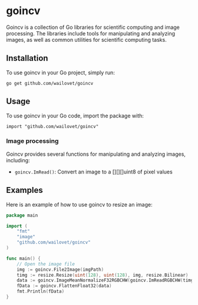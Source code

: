 # goincv

Goincv is a collection of Go libraries for scientific computing and image processing. The libraries include tools for manipulating and analyzing images, as well as common utilities for scientific computing tasks.

## Installation

To use goincv in your Go project, simply run:

```
go get github.com/wailovet/goincv
```

## Usage

To use goincv in your Go code, import the package with:

```
import "github.com/wailovet/goincv"
```

### Image processing

Goincv provides several functions for manipulating and analyzing images, including:

- `goincv.ImRead()`: Convert an image to a [][][]uint8 of pixel values 

## Examples

Here is an example of how to use goincv to resize an image:

```go
package main

import (
	"fmt"
	"image"
	"github.com/wailovet/goincv"
)

func main() {
	// Open the image file
	img := goincv.File2Image(imgPath)
	timg := resize.Resize(uint(128), uint(128), img, resize.Bilinear)
	data := goincv.ImageMeanNormalizeF32RGBCHW(goincv.ImReadRGBCHW(timg), []float32{0.485, 0.456, 0.406}, []float32{0.229, 0.224, 0.225})
	fData := goincv.FlattenFloat32(data)
	fmt.Println(fData)
}

```
 